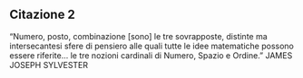 ## Citazione 2

“Numero, posto, combinazione [sono] le tre sovrapposte, distinte ma intersecantesi sfere di pensiero alle quali tutte le idee matematiche possono essere riferite... le tre nozioni cardinali di Numero, Spazio e Ordine.”
JAMES JOSEPH SYLVESTER